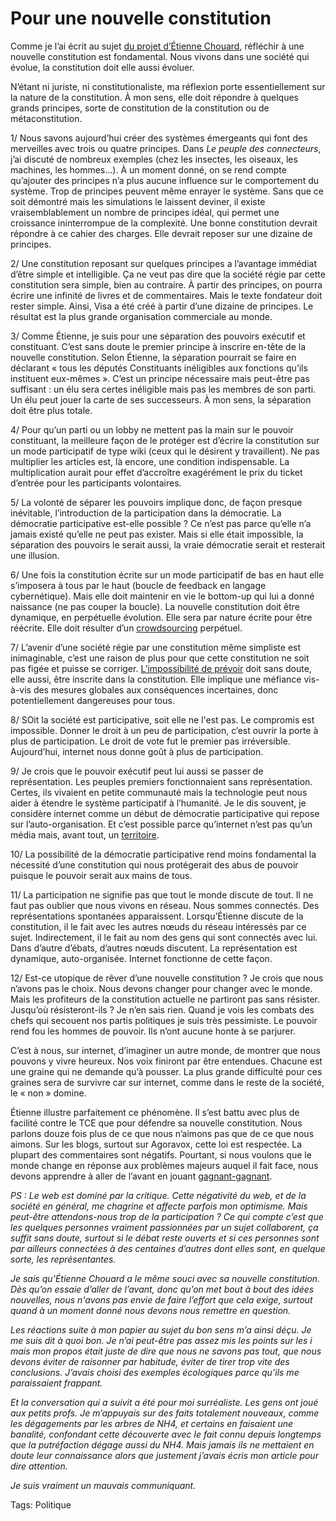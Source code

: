 # Pour une nouvelle constitution

Comme je l’ai écrit au sujet [du projet d’Étienne Chouard](http://blog.tcrouzet.com/2006/07/07/la-constitution-d%e2%80%99etienne-chouard/), réfléchir à une nouvelle constitution est fondamental. Nous vivons dans une société qui évolue, la constitution doit elle aussi évoluer.

N’étant ni juriste, ni constitutionaliste, ma réflexion porte essentiellement sur la nature de la constitution. À mon sens, elle doit répondre à quelques grands principes, sorte de constitution de la constitution ou de métaconstitution.

1/ Nous savons aujourd’hui créer des systèmes émergeants qui font des merveilles avec trois ou quatre principes. Dans *Le peuple des connecteurs*, j’ai discuté de nombreux exemples (chez les insectes, les oiseaux, les machines, les hommes…). À un moment donné, on se rend compte qu’ajouter des principes n’a plus aucune influence sur le comportement du système. Trop de principes peuvent même enrayer le système. Sans que ce soit démontré mais les simulations le laissent deviner, il existe vraisemblablement un nombre de principes idéal, qui permet une croissance ininterrompue de la complexité. Une bonne constitution devrait répondre à ce cahier des charges. Elle devrait reposer sur une dizaine de principes.

2/ Une constitution reposant sur quelques principes a l’avantage immédiat d’être simple et intelligible. Ça ne veut pas dire que la société régie par cette constitution sera simple, bien au contraire. À partir des principes, on pourra écrire une infinité de livres et de commentaires. Mais le texte fondateur doit rester simple. Ainsi, Visa a été créé à partir d’une dizaine de principes. Le résultat est la plus grande organisation commerciale au monde.

3/ Comme Étienne, je suis pour une séparation des pouvoirs exécutif et constituant. C’est sans doute le premier principe à inscrire en-tête de la nouvelle constitution. Selon Étienne, la séparation pourrait se faire en déclarant « tous les députés Constituants inéligibles aux fonctions qu’ils instituent eux-mêmes ». C’est un principe nécessaire mais peut-être pas suffisant : un élu sera certes inéligible mais pas les membres de son parti. Un élu peut jouer la carte de ses successeurs. À mon sens, la séparation doit être plus totale.

4/ Pour qu’un parti ou un lobby ne mettent pas la main sur le pouvoir constituant, la meilleure façon de le protéger est d’écrire la constitution sur un mode participatif de type wiki (ceux qui le désirent y travaillent). Ne pas multiplier les articles est, là encore, une condition indispensable. La multiplication aurait pour effet d’accroître exagérément le prix du ticket d’entrée pour les participants volontaires.

5/ La volonté de séparer les pouvoirs implique donc, de façon presque inévitable, l’introduction de la participation dans la démocratie. La démocratie participative est-elle possible ? Ce n’est pas parce qu’elle n’a jamais existé qu’elle ne peut pas exister. Mais si elle était impossible, la séparation des pouvoirs le serait aussi, la vraie démocratie serait et resterait une illusion.

6/ Une fois la constitution écrite sur un mode participatif de bas en haut elle s’imposera à tous par le haut (boucle de feedback en langage cybernétique). Mais elle doit maintenir en vie le bottom-up qui lui a donné naissance (ne pas couper la boucle). La nouvelle constitution doit être dynamique, en perpétuelle évolution. Elle sera par nature écrite pour être réécrite. Elle doit résulter d’un [crowdsourcing](http://blog.tcrouzet.com/2006/07/03/cerveaux-humains-disponibles/) perpétuel.

7/ L’avenir d’une société régie par une constitution même simpliste est inimaginable, c’est une raison de plus pour que cette constitution ne soit pas figée et puisse se corriger. [L’impossibilité de prévoir](http://blog.tcrouzet.com/2006/07/17/l%e2%80%99irresponsabilite-des-politiques/) doit sans doute, elle aussi, être inscrite dans la constitution. Elle implique une méfiance vis-à-vis des mesures globales aux conséquences incertaines, donc potentiellement dangereuses pour tous.

8/ SOit la société est participative, soit elle ne l'est pas. Le compromis est impossible. Donner le droit à un peu de participation, c’est ouvrir la porte à plus de participation. Le droit de vote fut le premier pas irréversible. Aujourd’hui, internet nous donne goût à plus de participation.

9/ Je crois que le pouvoir exécutif peut lui aussi se passer de représentation. Les peuples premiers fonctionnaient sans représentation. Certes, ils vivaient en petite communauté mais la technologie peut nous aider à étendre le système participatif à l’humanité. Je le dis souvent, je considère internet comme un début de démocratie participative qui repose sur l’auto-organisation. Et c’est possible parce qu’internet n’est pas qu’un média mais, avant tout, un [territoire](http://blog.tcrouzet.com/2006/07/12/internet-comme-territoire/).

10/ La possibilité de la démocratie participative rend moins fondamental la nécessité d’une constitution qui nous protégerait des abus de pouvoir puisque le pouvoir serait aux mains de tous.

11/ La participation ne signifie pas que tout le monde discute de tout. Il ne faut pas oublier que nous vivons en réseau. Nous sommes connectés. Des représentations spontanées apparaissent. Lorsqu’Étienne discute de la constitution, il le fait avec les autres nœuds du réseau intéressés par ce sujet. Indirectement, il le fait au nom des gens qui sont connectés avec lui. Dans d’autre d’ébats, d’autres nœuds discutent. La représentation est dynamique, auto-organisée. Internet fonctionne de cette façon.

12/ Est-ce utopique de rêver d’une nouvelle constitution ? Je crois que nous n’avons pas le choix. Nous devons changer pour changer avec le monde. Mais les profiteurs de la constitution actuelle ne partiront pas sans résister. Jusqu’où résisteront-ils ? Je n’en sais rien. Quand je vois les combats des chefs qui secouent nos partis politiques je suis très pessimiste. Le pouvoir rend fou les hommes de pouvoir. Ils n’ont aucune honte à se parjurer.

C’est à nous, sur internet, d’imaginer un autre monde, de montrer que nous pouvons y vivre heureux. Nos voix finiront par être entendues. Chacune est une graine qui ne demande qu’à pousser. La plus grande difficulté pour ces graines sera de survivre car sur internet, comme dans le reste de la société, le « non » domine.

Étienne illustre parfaitement ce phénomène. Il s’est battu avec plus de facilité contre le TCE que pour défendre sa nouvelle constitution. Nous parlons douze fois plus de ce que nous n’aimons pas que de ce que nous aimons. Sur les blogs, surtout sur Agoravox, cette loi est respectée. La plupart des commentaires sont négatifs. Pourtant, si nous voulons que le monde change en réponse aux problèmes majeurs auquel il fait face, nous devons apprendre à aller de l’avant en jouant [gagnant-gagnant](http://blog.tcrouzet.com/2006/05/12/win-win/).

*PS : Le web est dominé par la critique. Cette négativité du web, et de la société en général, me chagrine et affecte parfois mon optimisme. Mais peut-être attendons-nous trop de la participation ? Ce qui compte c’est que les quelques personnes vraiment passionnées par un sujet collaborent, ça suffit sans doute, surtout si le débat reste ouverts et si ces personnes sont par ailleurs connectées à des centaines d’autres dont elles sont, en quelque sorte, les représentantes.* 

*Je sais qu’Étienne Chouard a le même souci avec sa nouvelle constitution. Dès qu’on essaie d’aller de l’avant, donc qu’on met bout à bout des idées nouvelles, nous n'avons pas envie de faire l’effort que cela exige, surtout quand à un moment donné nous devons nous remettre en question.* 

*Les réactions suite à mon papier au sujet du bon sens m’a ainsi déçu. Je me suis dit à quoi bon. Je n’ai peut-être pas assez mis les points sur les i mais mon propos était juste de dire que nous ne savons pas tout, que nous devons éviter de raisonner par habitude, éviter de tirer trop vite des conclusions. J’avais choisi des exemples écologiques parce qu’ils me paraissaient frappant.* 

*Et la conversation qui a suivit a été pour moi surréaliste. Les gens ont joué aux petits profs. Je m’appuyais sur des faits totalement nouveaux, comme les dégagements par les arbres de NH4, et certains en faisaient une banalité, confondant cette découverte avec le fait connu depuis longtemps que la putréfaction dégage aussi du NH4. Mais jamais ils ne mettaient en doute leur connaissance alors que justement j’avais écris mon article pour dire attention.* 

*Je suis vraiment un mauvais communiquant.*

Tags: Politique